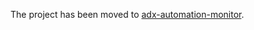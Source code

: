 The project has been moved to [adx-automation-monitor](https://github.com/Azure/adx-automation-monitor).
